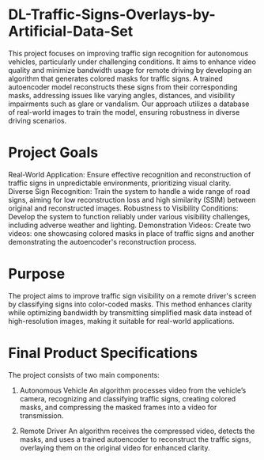 # DL-Traffic-Signs-Overlays-by-Artificial-Data-Set

This project focuses on improving traffic sign recognition for autonomous vehicles, particularly under challenging conditions. It aims to enhance video quality and minimize bandwidth usage for remote driving by developing an algorithm that generates colored masks for traffic signs. A trained autoencoder model reconstructs these signs from their corresponding masks, addressing issues like varying angles, distances, and visibility impairments such as glare or vandalism. Our approach utilizes a database of real-world images to train the model, ensuring robustness in diverse driving scenarios.

# Project Goals
Real-World Application: Ensure effective recognition and reconstruction of traffic signs in unpredictable environments, prioritizing visual clarity.
Diverse Sign Recognition: Train the system to handle a wide range of road signs, aiming for low reconstruction loss and high similarity (SSIM) between original and reconstructed images.
Robustness to Visibility Conditions: Develop the system to function reliably under various visibility challenges, including adverse weather and lighting.
Demonstration Videos: Create two videos: one showcasing colored masks in place of traffic signs and another demonstrating the autoencoder's reconstruction process.

# Purpose
The project aims to improve traffic sign visibility on a remote driver's screen by classifying signs into color-coded masks. This method enhances clarity while optimizing bandwidth by transmitting simplified mask data instead of high-resolution images, making it suitable for real-world applications.

# Final Product Specifications
The project consists of two main components:

1. Autonomous Vehicle
An algorithm processes video from the vehicle’s camera, recognizing and classifying traffic signs, creating colored masks, and compressing the masked frames into a video for transmission.

2. Remote Driver
An algorithm receives the compressed video, detects the masks, and uses a trained autoencoder to reconstruct the traffic signs, overlaying them on the original video for enhanced clarity.
